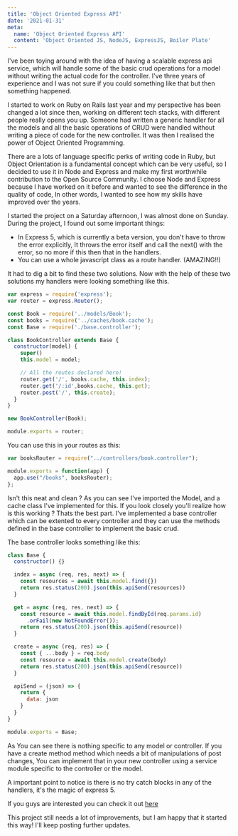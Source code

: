 ```yaml
---
title: 'Object Oriented Express API'
date: '2021-01-31'
meta:
  name: 'Object Oriented Express API'
  content: 'Object Oriented JS, NodeJS, ExpressJS, Boiler Plate'
---
```


I've been toying around with the idea of having a scalable express api service, which will handle some of the basic crud operations for a model without writing the actual code for the controller. I've three years of experience and I was not sure if you could something like that but then something happened.

I started to work on Ruby on Rails last year and my perspective has been changed a lot since then, working on different tech stacks, with different people really opens you up. Someone had written a generic handler for all the models and all the basic operations of CRUD were handled without writing a piece of code for the new controller. It was then I realised the power of Object Oriented Programming.

There are a lots of language specific perks of writing code in Ruby, but Object Orientation is a fundamental concept which can be very useful, so I decided to use it in Node and Express and make my first worthwhile contribution to the Open Source Community. I choose Node and Express because I have worked on it before and wanted to see the difference in the quality of code, In other words, I wanted to see how my skills have improved over the years.

I started the project on a Saturday afternoon, I was almost done on Sunday. During the project, I found out some important things:

- In Express 5, which is currently a beta version, you don't have to throw the error explicitly, It throws the error itself and call the next() with the error, so no more if this then that in the handlers.
- You can use a whole javascript class as a route handler. (AMAZING!!)

It had to dig a bit to find these two solutions. Now with the help of these two solutions my handlers were looking something like this.

```javascript
var express = require('express');
var router = express.Router();

const Book = require('../models/Book');
const books = require('../caches/book.cache');
const Base = require('./base.controller');

class BookController extends Base {
  constructor(model) {
    super()
    this.model = model;

    // All the routes declared here!
    router.get('/', books.cache, this.index);
    router.get('/:id',books.cache, this.get);
    router.post('/', this.create);
  }
}

new BookController(Book);

module.exports = router;
```

You can use this in your routes as this:
```javascript
var booksRouter = require("../controllers/book.controller");

module.exports = function(app) {
  app.use("/books", booksRouter);
};
```

Isn't this neat and clean ? As you can see I've imported the Model, and a cache class I've implemented for this. If you look closely you'll realize how is this working ? Thats the best part. I've implemented a base controller which can be extented to every controller and they can use the methods defined in the base controller to implement the basic crud.

The base controller looks something like this:

```javascript
class Base {
  constructor() {}

  index = async (req, res, next) => {
    const resources = await this.model.find({})
    return res.status(200).json(this.apiSend(resources))
  }

  get = async (req, res, next) => {
    const resource = await this.model.findById(req.params.id)
      .orFail(new NotFoundError());
    return res.status(200).json(this.apiSend(resource))
  }

  create = async (req, res) => {
    const { ...body } = req.body
    const resource = await this.model.create(body)
    return res.status(200).json(this.apiSend(resource))
  }

  apiSend = (json) => {
    return {
      data: json
    }
  }
}

module.exports = Base;
```

As You can see there is nothing specific to any model or controller. If you have a create method method which needs a bit of manipulations of post changes, You can implement that in your new controller using a service module specific to the controller or the model.

A important point to notice is there is no try catch blocks in any of the handlers, it's the magic of express 5.

If you guys are interested you can check it out [here](https://github.com/Pkfication/pkfication.io)

This project still needs a lot of improvements, but I am happy that it started this way! I'll keep posting further updates.